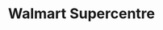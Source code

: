 ---
title: "Walmart Supercentre"
url: /etobicoke/walmart-supercentre-islington-avenue/
shop: supermarket
---